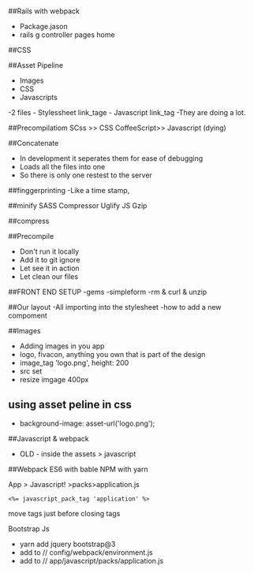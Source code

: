 #

##Rails with webpack
 - Package.jason
 - rails g controller pages home


##CSS


##Asset Pipeline
 - Images
 - CSS
 - Javascripts

  -2 files
    - Stylessheet link_tage
    - Javascript link_tag
      -They are doing a lot.

##Precompilatiom
SCss >> CSS
CoffeeScript>> Javascript (dying)

##Concatenate
 - In development it seperates them for ease of debugging
 - Loads all the files into one
 - So there is only one restest to the server

##finggerprinting
  -Like a time stamp,

##minify
SASS Compressor
Uglify JS
Gzip

##compress


##Precompile
- Don't run it locally
- Add it to git ignore
- Let see it in action
- Let clean our files




##FRONT END SETUP
  -gems
  -simpleform
  -rm & curl & unzip

##Our layout
  -All importing into the stylesheet
  -how to add a new compoment

##Images
 - Adding images in you app
  - logo, fivacon, anything you own that is part of the design
 - image_tag 'logo.png', height: 200
 - src set
 - resize imgage 400px

## using asset peline in css
 - background-image: asset-url('logo.png');


##Javascript & webpack
 - OLD - inside the assets > javascript

##Webpack
  ES6 with bable
  NPM with yarn

  App > Javascript!
    >packs>application.js

    <%= javascript_pack_tag 'application' %>

move tags just before closing tags

Bootstrap Js
  - yarn add jquery bootstrap@3
  - add to // config/webpack/environment.js
  - add to // app/javascript/packs/application.js





